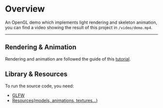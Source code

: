 # Overview
An OpenGL demo which implements light rendering and skeleton animation, you can find a video showing the result of this project in `/video/demo.mp4`.
***
## Rendering & Animation
Rendering and animation are followed the guide of this [tutorial](https://learnopengl.com/).

## Library & Resources
To run the source code, you need:
- [GLFW](https://www.glfw.org/download.html)
- [Resources(models, animations, textures...)]()

